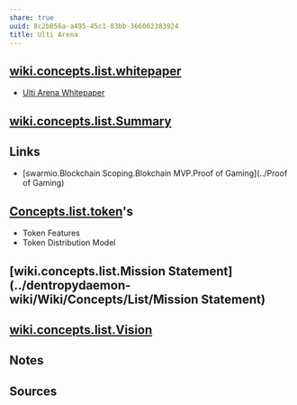 ```yaml
---
share: true
uuid: 8c2b056a-a495-45c1-83bb-366062383924
title: Ulti Arena
---
```

## [wiki.concepts.list.whitepaper](../6b8bed79-2b9b-47cc-83b1-f612998b35d5)

* [Ulti Arena Whitepaper](https://ultiarena.com/wp-content/uploads/2021/05/Ulti-Arena-Whitepaper.pdf)

## [wiki.concepts.list.Summary](../dentropydaemon-wiki/Wiki/Concepts/List/Summary)

## Links

* [swarmio.Blockchain Scoping.Blokchain MVP.Proof of Gaming](../Proof of Gaming)

## [Concepts.list.token](../Tokenomics)'s

* Token Features
* Token Distribution Model

## [wiki.concepts.list.Mission Statement](../dentropydaemon-wiki/Wiki/Concepts/List/Mission Statement)

## [wiki.concepts.list.Vision](../dentropydaemon-wiki/Wiki/Concepts/List/Vision)

## Notes

## Sources